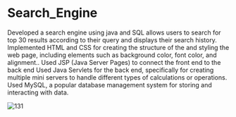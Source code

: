 # Search_Engine

 Developed a search engine using java and SQL allows users to search for top 30 results according to their query and
   displays their search history.
 Implemented HTML and CSS for creating the structure of the and styling the web page, including elements such as
   background color, font color, and alignment..
 Used JSP (Java Server Pages) to connect the front end to the back end
 Used Java Servlets for the back end, specifically for creating multiple mini servers to handle different types of calculations
  or operations.
 Used MySQL, a popular database management system for storing and interacting with data.

![131](https://github.com/Akash-more1/Search_Engine/assets/122983542/12b16394-7ef9-4ab5-ad03-45b55509316a)
